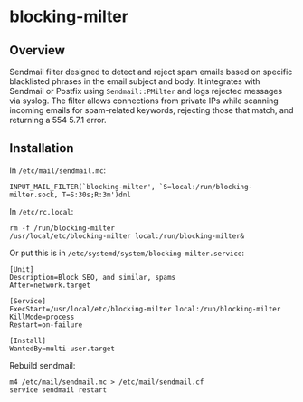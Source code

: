 # blocking-milter

## Overview

Sendmail filter designed to detect and reject spam emails based on specific blacklisted phrases in the email subject and body.
It integrates with Sendmail or Postfix using `Sendmail::PMilter` and logs rejected messages via syslog.
The filter allows connections from private IPs while scanning incoming emails for spam-related keywords,
rejecting those that match,
and returning a 554 5.7.1 error.

## Installation

In `/etc/mail/sendmail.mc`:

    INPUT_MAIL_FILTER(`blocking-milter', `S=local:/run/blocking-milter.sock, T=S:30s;R:3m')dnl

In `/etc/rc.local`:

	rm -f /run/blocking-milter
	/usr/local/etc/blocking-milter local:/run/blocking-milter&

Or put this is in `/etc/systemd/system/blocking-milter.service`:

    [Unit]
    Description=Block SEO, and similar, spams
    After=network.target
 
    [Service]
    ExecStart=/usr/local/etc/blocking-milter local:/run/blocking-milter
    KillMode=process
    Restart=on-failure

    [Install]
    WantedBy=multi-user.target

Rebuild sendmail:

    m4 /etc/mail/sendmail.mc > /etc/mail/sendmail.cf
    service sendmail restart
